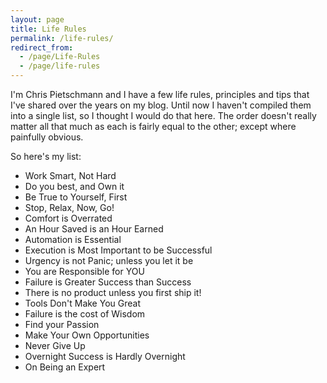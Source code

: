```yaml
---
layout: page
title: Life Rules
permalink: /life-rules/
redirect_from:
  - /page/Life-Rules
  - /page/life-rules
---
```


<div class='container'>
I'm Chris Pietschmann and I have a few life rules, principles and tips that I've shared over the years on my blog. Until now I haven't compiled them into a single list, so I thought I would do that here. The order doesn't really matter all that much as each is fairly equal to the other; except where painfully obvious.

So here's my list:

- Work Smart, Not Hard
- Do you best, and Own it
- Be True to Yourself, First
- Stop, Relax, Now, Go!
- Comfort is Overrated
- An Hour Saved is an Hour Earned
- Automation is Essential
- Execution is Most Important to be Successful
- Urgency is not Panic; unless you let it be
- You are Responsible for YOU
- Failure is Greater Success than Success
- There is no product unless you first ship it!
- Tools Don't Make You Great
- Failure is the cost of Wisdom
- Find your Passion
- Make Your Own Opportunities
- Never Give Up
- Overnight Success is Hardly Overnight
- On Being an Expert
</div>